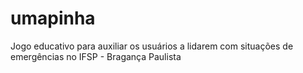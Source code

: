 # umapinha
Jogo educativo para auxiliar os usuários a lidarem com situações de emergências no IFSP - Bragança Paulista
